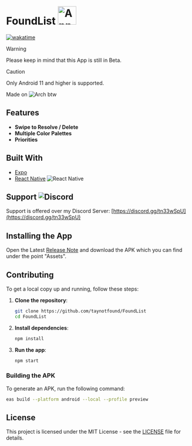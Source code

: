 # FoundList <img src="https://us-east-1.tixte.net/uploads/tay.needs.rest/adaptive-icon.png" alt="App Icon" width="50" height="50"> 
[![wakatime](https://wakatime.com/badge/user/c79782f6-783d-42c2-aa21-a35d975705b5/project/c150a817-2cbe-4d94-8633-fd80a80485ae.svg)](https://wakatime.com/badge/user/c79782f6-783d-42c2-aa21-a35d975705b5/project/c150a817-2cbe-4d94-8633-fd80a80485ae)





> [!WARNING]  
> Please keep in mind that this App is still in Beta. 

> [!CAUTION]
> Only Android 11 and higher is supported.


Made on ![Arch](https://img.shields.io/badge/Arch%20Linux-1793D1?logo=arch-linux&logoColor=fff&style=for-the-badge) btw

## Features

- **Swipe to Resolve / Delete** 
- **Multiple Color Palettes**
- **Priorities**

## Built With

- [Expo](https://expo.dev)
- [React Native](https://reactnative.dev)
![React Native](https://img.shields.io/badge/react_native-%2320232a.svg?style=for-the-badge&logo=react&logoColor=%2361DAFB)

## Support ![Discord](https://img.shields.io/badge/Discord-%235865F2.svg?style=for-the-badge&logo=discord&logoColor=white)
Support is offered over my Discord Server:
[https://discord.gg/tn33wSpU](https://discord.gg/tn33wSpU)

## Installing the App
Open the Latest [Release Note](https://github.com/taynotfound/FoundList/releases) and download the APK which you can find under the point "Assets".

## Contributing

To get a local copy up and running, follow these steps:

1. **Clone the repository**:
   ```bash
   git clone https://github.com/taynotfound/FoundList
   cd FoundList
   ```

2. **Install dependencies**:
   ```bash
   npm install
   ```

3. **Run the app**:
   ```bash
   npm start
   ```

### Building the APK

To generate an APK, run the following command:
```bash
eas build --platform android --local --profile preview
```
## License

This project is licensed under the MIT License - see the [LICENSE](LICENSE) file for details.

